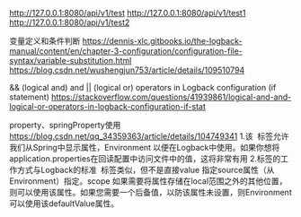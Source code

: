 http://127.0.0.1:8080/api/v1/test
http://127.0.0.1:8080/api/v1/test1
http://127.0.0.1:8080/api/v1/test2

变量定义和条件判断
https://dennis-xlc.gitbooks.io/the-logback-manual/content/en/chapter-3-configuration/configuration-file-syntax/variable-substitution.html
https://blog.csdn.net/wushengjun753/article/details/109510794

&& (logical and) and || (logical or) operators in Logback configuration (if statement)
https://stackoverflow.com/questions/41939861/logical-and-and-logical-or-operators-in-logback-configuration-if-stat

property、springProperty使用
https://blog.csdn.net/qq_34359363/article/details/104749341
1.该 <springProperty> 标签允许我们从Spring中显示属性，Environment 以便在Logback中使用。如果你想将 application.properties在回读配置中访问文件中的值，这将非常有用
2.标签的工作方式与Logback的标准 <property> 标签类似，但不是直接value 指定source属性（从Environment）指定。scope 如果需要将属性存储在local范围之外的其他位置，则可以使用该属性。如果您需要一个后备值，以防该属性未设置，则Environment可以使用该defaultValue属性。